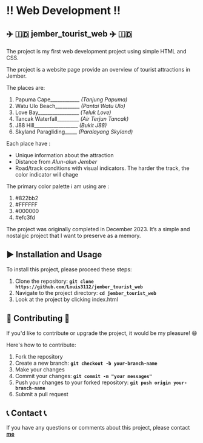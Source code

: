 # :bangbang: **Web Development**  :bangbang:

##  :airplane: :indonesia: **jember_tourist_web** :airplane: :indonesia:
The project is my first web development project using simple HTML and CSS.

The project is a website page provide an overview of tourist attractions in Jember.

The places are:
1. Papuma Cape____________ *(Tanjung Papuma)*
2. Watu Ulo Beach__________ *(Pantai Watu Ulo)*
3. Love Bay_________________ *(Teluk Love)*
4. Tancak Waterfall_________ *(Air Terjun Tancak)*
5. J88 Hill__________________ *(Bukit J88)*
6. Skyland Paragliding_____ *(Paralayang Skyland)*

Each place have :
- Unique information about the attraction
- Distance from *Alun-alun Jember*
- Road/track conditions with visual indicators. The harder the track, the color indicator will chage

The primary color palette i am using are :
1. #822bb2
2. #FFFFFF
3. #000000
4. #efc3fd

The project was originally completed in December 2023. It’s a simple and nostalgic project that I want to preserve as a memory.

## :arrow_forward: **Installation and Usage** 
To install this project, please proceed these steps:
1. Clone the repository: **`git clone https://github.com/Louis3112/jember_tourist_web`**
2. Navigate to the project directory: **`cd jember_tourist_web`**
3. Look at the project by clicking index.html

## 	:bust_in_silhouette: **Contributing** :bust_in_silhouette:
If you'd like to contribute or upgrade the project, it would be my pleasure! :smile: 

Here's how to to contribute:
1. Fork the repository
2. Create a new branch: **`git checkout -b your-branch-name`**
3. Make your changes
4. Commit your changes: **`git commit -m "your messages"`** 
5. Push your changes to your forked repository: **`git push origin your-branch-name`**
6. Submit a pull request

## :telephone_receiver: **Contact** :telephone_receiver:

If you have any questions or comments about this project, please contact **[me](corneliuslouis3112@gmail.com)**
